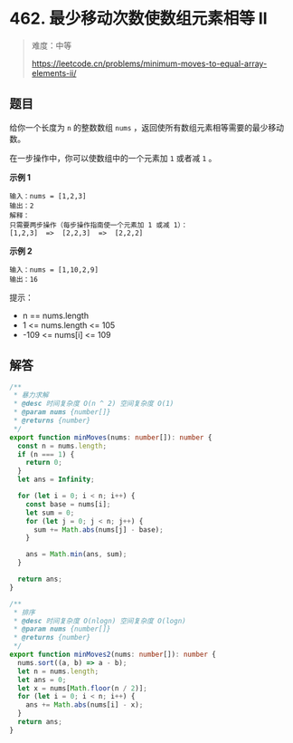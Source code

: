 # 462. 最少移动次数使数组元素相等 II

> 难度：中等
>
> https://leetcode.cn/problems/minimum-moves-to-equal-array-elements-ii/

## 题目

给你一个长度为 `n` 的整数数组 `nums` ，返回使所有数组元素相等需要的最少移动数。

在一步操作中，你可以使数组中的一个元素加 `1` 或者减 `1` 。

**示例 1**

```
输入：nums = [1,2,3]
输出：2
解释：
只需要两步操作（每步操作指南使一个元素加 1 或减 1）：
[1,2,3]  =>  [2,2,3]  =>  [2,2,2]
```

**示例 2**

```
输入：nums = [1,10,2,9]
输出：16
```

提示：

- n == nums.length
- 1 <= nums.length <= 105
- -109 <= nums[i] <= 109

## 解答

```typescript
/**
 * 暴力求解
 * @desc 时间复杂度 O(n ^ 2) 空间复杂度 O(1)
 * @param nums {number[]}
 * @returns {number}
 */
export function minMoves(nums: number[]): number {
  const n = nums.length;
  if (n === 1) {
    return 0;
  }
  let ans = Infinity;

  for (let i = 0; i < n; i++) {
    const base = nums[i];
    let sum = 0;
    for (let j = 0; j < n; j++) {
      sum += Math.abs(nums[j] - base);
    }

    ans = Math.min(ans, sum);
  }

  return ans;
}

/**
 * 排序
 * @desc 时间复杂度 O(nlogn) 空间复杂度 O(logn)
 * @param nums {number[]}
 * @returns {number}
 */
export function minMoves2(nums: number[]): number {
  nums.sort((a, b) => a - b);
  let n = nums.length;
  let ans = 0;
  let x = nums[Math.floor(n / 2)];
  for (let i = 0; i < n; i++) {
    ans += Math.abs(nums[i] - x);
  }
  return ans;
}
```
